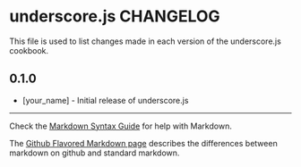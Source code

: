 underscore.js CHANGELOG
=======================

This file is used to list changes made in each version of the underscore.js cookbook.

0.1.0
-----
- [your_name] - Initial release of underscore.js

- - -
Check the [Markdown Syntax Guide](http://daringfireball.net/projects/markdown/syntax) for help with Markdown.

The [Github Flavored Markdown page](http://github.github.com/github-flavored-markdown/) describes the differences between markdown on github and standard markdown.
